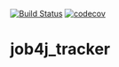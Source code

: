 [![Build Status](https://travis-ci.com/RvDmitry/job4j_tracker.svg?branch=master)](https://travis-ci.com/RvDmitry/job4j_tracker)
[![codecov](https://codecov.io/gh/RvDmitry/job4j_tracker/branch/master/graph/badge.svg)](https://codecov.io/gh/RvDmitry/job4j_tracker)

# job4j_tracker